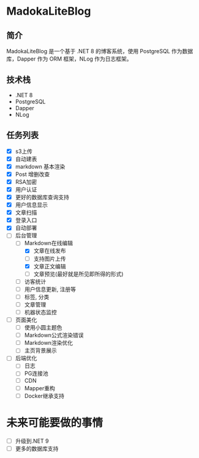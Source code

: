 # MadokaLiteBlog

## 简介

MadokaLiteBlog 是一个基于 .NET 8 的博客系统，使用 PostgreSQL 作为数据库，Dapper 作为 ORM 框架，NLog 作为日志框架。

## 技术栈

- .NET 8
- PostgreSQL
- Dapper
- NLog

## 任务列表

- [x] s3上传
- [x] 自动建表
- [x] markdown 基本渲染
- [x] Post 增删改查
- [x] RSA加密
- [x] 用户认证
- [x] 更好的数据库查询支持
- [x] 用户信息显示
- [x] 文章扫描
- [x] 登录入口
- [x] 自动部署
- [ ] 后台管理
  - [ ] Markdown在线编辑
      - [x] 文章在线发布
      - [ ] 支持图片上传
      - [x] 文章正文编辑
      - [ ] 文章预览(最好就是所见即所得的形式)
  - [ ] 访客统计
  - [ ] 用户信息更新, 注册等
  - [ ] 标签, 分类
  - [ ] 文章管理
  - [ ] 机器状态监控
- [ ] 页面美化
  - [ ] 使用小圆主题色
  - [ ] Markdown公式渲染错误
  - [ ] Markdown渲染优化
  - [ ] 主页背景展示
- [ ] 后端优化
  - [ ] 日志
  - [ ] PG连接池
  - [ ] CDN
  - [ ] Mapper重构
  - [ ] Docker继承支持

# 未来可能要做的事情

- [ ] 升级到.NET 9
- [ ] 更多的数据库支持